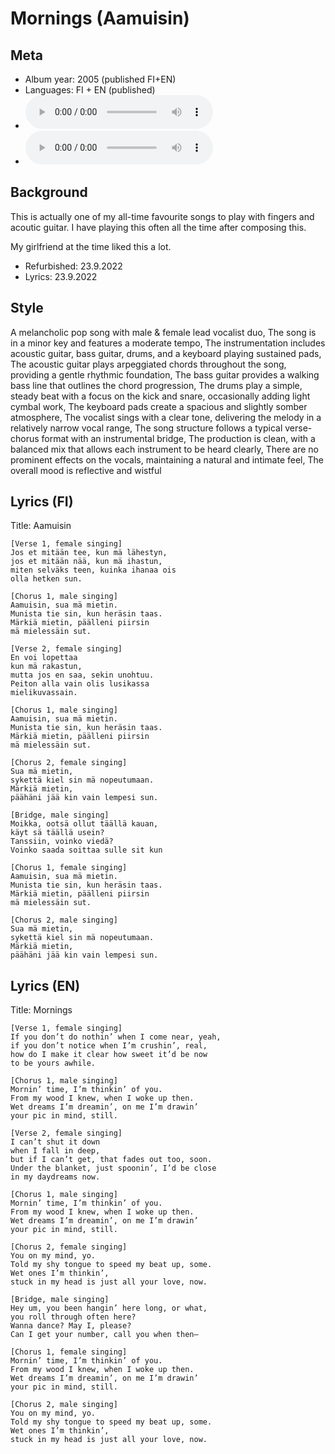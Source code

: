 # Mornings (Aamuisin)

## Meta
- Album year: 2005 (published FI+EN)
- Languages: FI + EN (published)
- ![Mornings MP3](https://archive.org/download/steve_chill_sophomore/03%20-%20Mornings.mp3)
- ![Aamuisin MP3](https://archive.org/download/oulupoko_lukioon/03%20-%20Aamuisin.mp3)
## Background
This is actually one of my all-time favourite songs to play with fingers and acoutic guitar. I have playing this often all the time after composing this.

My girlfriend at the time liked this a lot.

* Refurbished: 23.9.2022
* Lyrics: 23.9.2022

## Style
A melancholic pop song with male & female lead vocalist duo, The song is in a minor key and features a moderate tempo, The instrumentation includes acoustic guitar, bass guitar, drums, and a keyboard playing sustained pads, The acoustic guitar plays arpeggiated chords throughout the song, providing a gentle rhythmic foundation, The bass guitar provides a walking bass line that outlines the chord progression, The drums play a simple, steady beat with a focus on the kick and snare, occasionally adding light cymbal work, The keyboard pads create a spacious and slightly somber atmosphere, The vocalist sings with a clear tone, delivering the melody in a relatively narrow vocal range, The song structure follows a typical verse-chorus format with an instrumental bridge, The production is clean, with a balanced mix that allows each instrument to be heard clearly, There are no prominent effects on the vocals, maintaining a natural and intimate feel, The overall mood is reflective and wistful

## Lyrics (FI)
Title: Aamuisin

```
[Verse 1, female singing]
Jos et mitään tee, kun mä lähestyn,
jos et mitään nää, kun mä ihastun,
miten selväks teen, kuinka ihanaa ois
olla hetken sun.

[Chorus 1, male singing]
Aamuisin, sua mä mietin.
Munista tie sin, kun heräsin taas.
Märkiä mietin, päälleni piirsin
mä mielessäin sut.

[Verse 2, female singing]
En voi lopettaa 
kun mä rakastun,
mutta jos en saa, sekin unohtuu.
Peiton alla vain olis lusikassa
mielikuvassain. 

[Chorus 1, male singing]
Aamuisin, sua mä mietin.
Munista tie sin, kun heräsin taas.
Märkiä mietin, päälleni piirsin
mä mielessäin sut.

[Chorus 2, female singing]
Sua mä mietin,
sykettä kiel sin mä nopeutumaan.
Märkiä mietin,
päähäni jää kin vain lempesi sun.

[Bridge, male singing]
Moikka, ootsä ollut täällä kauan,
käyt sä täällä usein?
Tanssiin, voinko viedä?
Voinko saada soittaa sulle sit kun

[Chorus 1, female singing]
Aamuisin, sua mä mietin.
Munista tie sin, kun heräsin taas.
Märkiä mietin, päälleni piirsin
mä mielessäin sut.

[Chorus 2, male singing]
Sua mä mietin,
sykettä kiel sin mä nopeutumaan.
Märkiä mietin,
päähäni jää kin vain lempesi sun.
```

## Lyrics (EN)
Title: Mornings

```
[Verse 1, female singing]
If you don’t do nothin’ when I come near, yeah,
if you don’t notice when I’m crushin’, real,
how do I make it clear how sweet it’d be now
to be yours awhile.

[Chorus 1, male singing]
Mornin’ time, I’m thinkin’ of you.
From my wood I knew, when I woke up then.
Wet dreams I’m dreamin’, on me I’m drawin’
your pic in mind, still.

[Verse 2, female singing]
I can’t shut it down
when I fall in deep,
but if I can’t get, that fades out too, soon.
Under the blanket, just spoonin’, I’d be close
in my daydreams now.

[Chorus 1, male singing]
Mornin’ time, I’m thinkin’ of you.
From my wood I knew, when I woke up then.
Wet dreams I’m dreamin’, on me I’m drawin’
your pic in mind, still.

[Chorus 2, female singing]
You on my mind, yo.
Told my shy tongue to speed my beat up, some.
Wet ones I’m thinkin’,
stuck in my head is just all your love, now.

[Bridge, male singing]
Hey um, you been hangin’ here long, or what,
you roll through often here?
Wanna dance? May I, please?
Can I get your number, call you when then—

[Chorus 1, female singing]
Mornin’ time, I’m thinkin’ of you.
From my wood I knew, when I woke up then.
Wet dreams I’m dreamin’, on me I’m drawin’
your pic in mind, still.

[Chorus 2, male singing]
You on my mind, yo.
Told my shy tongue to speed my beat up, some.
Wet ones I’m thinkin’,
stuck in my head is just all your love, now.
```

